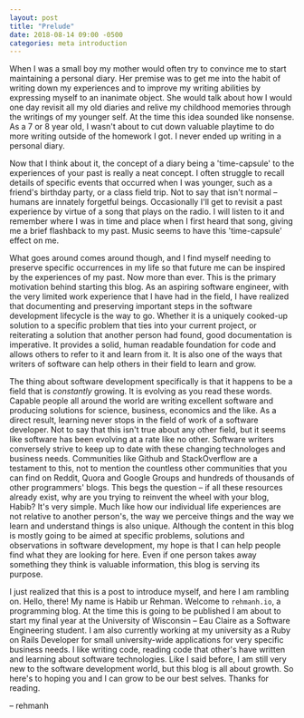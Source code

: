 ```yaml
---
layout: post
title: "Prelude"
date: 2018-08-14 09:00 -0500
categories: meta introduction
---
```


When I was a small boy my mother would often try to convince me to start maintaining a personal diary. Her premise was to get me into the habit of writing down my experiences and to improve my writing abilities by expressing myself to an inanimate object. She would talk about how I would one day revisit all my old diaries and relive my childhood memories through the writings of my younger self. At the time this idea sounded like nonsense. As a 7 or 8 year old, I wasn't about to cut down valuable playtime to do more writing outside of the homework I got. I never ended up writing in a personal diary.

Now that I think about it, the concept of a diary being a 'time-capsule' to the experiences of your past is really a neat concept. I often struggle to recall details of specific events that occurred when I was younger, such as a friend's birthday party, or a class field trip. Not to say that isn't normal – humans are innately forgetful beings. Occasionally I'll get to revisit a past experience by virtue of a song that plays on the radio. I will listen to it and remember where I was in time and place when I first heard that song, giving me a brief flashback to my past. Music seems to have this 'time-capsule' effect on me.

What goes around comes around though, and I find myself needing to preserve specific occurrences in my life so that future me can be inspired by the experiences of my past. Now more than ever. This is the primary motivation behind starting this blog. As an aspiring software engineer, with the very limited work experience that I have had in the field, I have realized that documenting and preserving important steps in the software development lifecycle is the way to go. Whether it is a uniquely cooked-up solution to a specific problem that ties into your current project, or reiterating a solution that another person had found, good documentation is imperative. It provides a solid, human readable foundation for code and allows others to refer to it and learn from it. It is also one of the ways that writers of software can help others in their field to learn and grow.

The thing about software development specifically is that it happens to be a field that is _constantly_ growing. It is evolving as you read these words. Capable people all around the world are writing excellent software and producing solutions for science, business, economics and the like. As a direct result, learning never stops in the field of work of a software developer. Not to say that this isn't true about any other field, but it seems like software has been evolving at a rate like no other. Software writers conversely strive to keep up to date with these changing technologes and business needs. Communities like Github and StackOverflow are a testament to this, not to mention the countless other communities that you can find on Reddit, Quora and Google Groups and hundreds of thousands of other programmers' blogs. This begs the question – if all these resources already exist, why are you trying to reinvent the wheel with your blog, Habib? It's very simple. Much like how our individual life experiences are not relative to another person's, the way we perceive things and the way we learn and understand things is also unique. Although the content in this blog is mostly going to be aimed at specific problems, solutions and observations in software development, my hope is that I can help people find what they are looking for here. Even if one person takes away something they think is valuable information, this blog is serving its purpose. 

I just realized that this is a post to introduce myself, and here I am rambling on. Hello, there! My name is Habib ur Rehman. Welcome to `rehmanh.io`, a programming blog. At the time this is going to be published I am about to start my final year at the University of Wisconsin – Eau Claire as a Software Engineering student. I am also currently working at my university as a Ruby on Rails Developer for small university-wide applications for very specific business needs. I like writing code, reading code that other's have written and learning about software technologies. Like I said before, I am still very new to the software development world, but this blog is all about growth. So here's to hoping you and I can grow to be our best selves. Thanks for reading. 

– rehmanh
